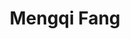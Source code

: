 ---
layout: biography
email: mfang1@ualberta.ca
project: Bayesian Theory, Probabilistic Graphical Model, Machine Learning, and Process Monitoring
img: mengqi.jpg
degree: Postdoc
year_end: None
year_start: 2020
biography: Mengqi Fang is currently working as a postdoctoral fellow under the supervision of Prof. Bhushan Gopaluni and Prof. Yankai Cao. She has received her PhD degree in Computer Process Control from the University of Alberta in July 2020. She received her B.Sc. and M.Sc. degrees in Automation/Control Theory and Control Engineering from Beijing University of Chemical Technology in China. Her research interests include Bayesian theory, probabilistic graphical model, discriminative probabilistic modelling, and process monitoring. In addition, she has been especially interested in applying advanced data analytic theories to develop effective solutions to real applications. Currently, she is working on the economic model predictive control of thermo-mechanical pulp processes.
cosupervisor: Yankai Cao (CHBE)
title: Mengqi Fang
pub_name: Mengqi Fang
---